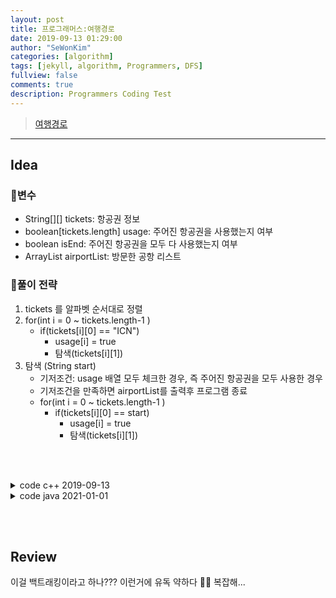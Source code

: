 ```yaml
---
layout: post
title: 프로그래머스:여행경로
date: 2019-09-13 01:29:00
author: "SeWonKim"
categories: [algorithm]
tags: [jekyll, algorithm, Programmers, DFS]
fullview: false
comments: true
description: Programmers Coding Test
---
```


> [여행경로](https://programmers.co.kr/learn/courses/30/lessons/43164)

---

## Idea

### 🥚변수

- String[][] tickets: 항공권 정보
- boolean[tickets.length] usage: 주어진 항공권을 사용했는지 여부
- boolean isEnd: 주어진 항공권을 모두 다 사용했는지 여부
- ArrayList<String> airportList: 방문한 공항 리스트

### 🍳풀이 전략

1. tickets 를 알파벳 순서대로 정렬 
2. for(int i = 0 ~ tickets.length-1 )
    - if(tickets[i][0] == "ICN")   
      - usage[i] = true
      - 탐색(tickets[i][1])
3. 탐색 (String start)
    - 기저조건: usage 배열 모두 체크한 경우, 즉 주어진 항공권을 모두 사용한 경우
    - 기저조건을 만족하면 airportList를 출력후 프로그램 종료
    - for(int i = 0 ~ tickets.length-1 )
      - if(tickets[i][0] == start)
        - usage[i] = true
        - 탐색(tickets[i][1])

&nbsp;  
&nbsp;


<details>
<summary>code c++ 2019-09-13</summary>
<div markdown="1">

1. 주어진 항공권을 모두 사용 👉 DFS
2. 가능한 경로가 2개인 경우 알파벳 순서로 방문 👉 sort

```cpp
#include <string>
#include <vector>
#include <algorithm>

using namespace std;

vector<string> answer;

void dfs (int n, string from, vector<vector<string>> tickets, vector<bool> check){
    answer.push_back(from);
    check[n] = true;

    for(int i=0; i<tickets.size(); i++){
        if(tickets[i][0] == from && check[i] == false){
            dfs(i, tickets[i][1], tickets, check);
            break;
        }
    }


}

vector<string> solution(vector<vector<string>> tickets) {

    sort(tickets.begin(), tickets.end());

    vector<bool> check(tickets.size(), false);

    // 인천부터 시작
    string from = "ICN";
    answer.push_back(from);
    for(int i=0; i<tickets.size(); i++){
        if(tickets[i][0] == from){
            dfs(i, tickets[i][1], tickets, check);
            break;
        }
    }

    return answer;
}
```

채점 결과  
정확성: 50.0  
합계: 50.0 / 100.0

테스트케이스 1, 2번은 실패하고 3, 4번은 성공했다.

### 반례

테스트 케이스 `[["ICN", "BOO"], ["ICN", "COO"], ["COO", "DOO"], ["DOO", "COO"], ["BOO", "DOO"], ["DOO", "BOO"], ["BOO", "ICN"], ["COO", "BOO"]]`의 경우  
정답은 `["ICN", "BOO", "DOO", "BOO", "ICN", "COO", "DOO", "COO", "BOO"]`가 나와야하는데 정렬때문에 ["COO", "BOO"], ["COO", "DOO"] 순서대로 정렬되어있다보니 ["COO", "BOO"] 경로로 먼저 가게된다.  
이 다음 "BOO"로 시작하는 항공권이 없기 때문에 ["COO", "DOO"]를 선택해야 모든 도시를 방문할 수 있게된다. 이 문제만 해결하면 될 것 같다!

모든 항공권을 쓸 수 있는 경로가 있는지 확인하고, 경로가 없다면 다른 경로를 찾도록한다.

## 개선된 Code

```cpp
#include <string>
#include <vector>
#include <algorithm>

using namespace std;

vector<string> answer;

bool dfs (string from, vector<vector<string>> tickets, vector<bool> check, int cnt){
    answer.push_back(from);

    // dfs 종료
    if(cnt == tickets.size()){
        return true;
    }

    for(int i=0; i<tickets.size(); i++){
        if(tickets[i][0] == from && check[i] == false){

            check[i] = true;

            // 이어지는 경로가 있는지 확인
            bool success = dfs(tickets[i][1], tickets, check, cnt+1);
            // 이어지는 경로가 있을 때
            if(success) {
                return true;
            }

            // 이어지는 경로가 없을 때 취소하고 다른 경로 찾기
            check[i] = false;
        }
    }

    answer.pop_back();
    return false;
}

vector<string> solution(vector<vector<string>> tickets) {

    sort(tickets.begin(), tickets.end());

    vector<bool> check(tickets.size(), false);

    // 인천부터 시작
    string from = "ICN";
    dfs(from, tickets, check, 0);

    return answer;
}
```

</div>
</details>


<details>
<summary>code java 2021-01-01</summary>
<div markdown="1">

- 정렬 후 DFS로 구현
- 모든 도시를 방문할 수 없는 경우는 주어지지 않으므로 일단 DFS를 돌린다.
- 한 도시를 여러번 중복해서 방문하는 경우가 있는데 그 때에는 경우에 따라서 모든 도시를 방문하지 못할 수도 있다.
- 따라서 모든 도시를 방문했는지 체크하는 isEnd 변수를 통해서 모든 도시를 방문하지 못한 경우에 해당 방문을 취소하고 다른 경우의 수를 선택한다. (백트래킹)
 
```java
import java.util.*;

class Solution {
    
    static boolean isEnd;
    static boolean[] usage;
    static ArrayList<String> airportList = new ArrayList<String>();
    public String[] solution(String[][] tickets) {
        // tickets 정렬
        Arrays.sort(tickets, new Comparator<String[]>(){
            @Override
            public int compare(String[] t1, String[] t2) {
                if(t1[0].equals(t2[0])) return t1[1].compareTo(t2[1]);
                return t1[0].compareTo(t2[0]);   
            }
        });
        
        usage = new boolean[tickets.length];
        for(int i=0; i<tickets.length; i++){
            System.out.println(tickets[i][0] + " " + tickets[i][1]);
            if(tickets[i][0].equals("ICN")){
                usage[i] = true;
                airportList.add("ICN");
                go(1, tickets[i][1], tickets);
                
                if(isEnd)   break;
                else {
                    Arrays.fill(usage, false);
                    airportList.clear();
                }
            }
        }
        
        String[] answer = new String[airportList.size()];
        for(int i=0; i<airportList.size(); i++){
            answer[i] = airportList.get(i);
        }
        return answer;
    }
    
    public void go(int count, String start, String[][] tickets) {
        
        // 기저조건
        if(count == tickets.length) {
            airportList.add(start);
            isEnd = true;
            return;
        }
        
        // 실행
        for(int i=0; i<tickets.length; i++){
            if(!usage[i] && tickets[i][0].equals(start)){
                usage[i] = true;
                airportList.add(start);
                go(count+1, tickets[i][1], tickets);
                
                // 끝까지 못갔을 때
                if(!isEnd) {
                    usage[i] = false;
                    airportList.remove(airportList.size()-1);
                }
            }
        }
    }
}
```

</div>
</details>

&nbsp;  
&nbsp;

## Review

이걸 백트래킹이라고 하나??? 이런거에 유독 약하다 🤦‍♀️ 복잡해...

&nbsp;  
&nbsp;
